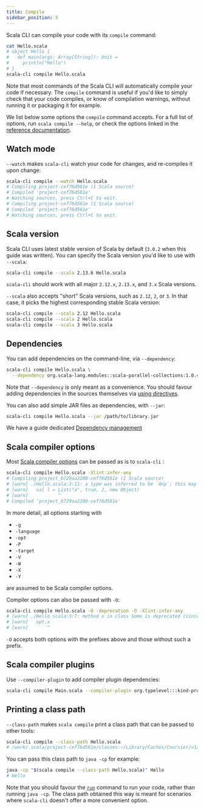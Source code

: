```yaml
---
title: Compile
sidebar_position: 5
---
```


Scala CLI can compile your code with its `compile` command:
```bash
cat Hello.scala
# object Hello {
#   def main(args: Array[String]): Unit =
#     println("Hello")
# }
scala-cli compile Hello.scala
```

Note that most commands of the Scala CLI will automatically compile your code if necessary.
The `compile` command is useful if you'd like to simply check that your code compiles,
or know of compilation warnings, without running it or packaging it for example.

We list below some options the `compile` command accepts. For a full list of options,
run `scala compile --help`, or check the options linked in the
[reference documentation](../reference/commands.md#compile).

## Watch mode

`--watch` makes `scala-cli` watch your code for changes, and re-compiles it upon change:
```bash
scala-cli compile --watch Hello.scala
# Compiling project-cef76d561e (1 Scala source)
# Compiled 'project-cef76d561e'
# Watching sources, press Ctrl+C to exit.
# Compiling project-cef76d561e (1 Scala source)
# Compiled 'project-cef76d561e'
# Watching sources, press Ctrl+C to exit.
```

## Scala version

Scala CLI uses latest stable version of Scala by default (`3.0.2` when this guide was written). You can specify the Scala version you'd like to use with `--scala`:

```bash ignore
scala-cli compile --scala 2.13.6 Hello.scala
```

`scala-cli` should work with all major `2.12.x`, `2.13.x`, and `3.x` Scala versions.

`--scala` also accepts "short" Scala versions, such as `2.12`, `2`, or `3`. In that
case, it picks the highest corresponding stable Scala version:
```bash ignore
scala-cli compile --scala 2.12 Hello.scala
scala-cli compile --scala 2 Hello.scala
scala-cli compile --scala 3 Hello.scala
```

## Dependencies

You can add dependencies on the command-line, via `--dependency`:
```bash
scala-cli compile Hello.scala \
  --dependency org.scala-lang.modules::scala-parallel-collections:1.0.4
```

Note that `--dependency` is only meant as a convenience. You should favour
adding dependencies in the sources themselves via [using directives](../guides/configuration.md#special-imports).

You can also add simple JAR files as dependencies, with `--jar`:
```bash
scala-cli compile Hello.scala --jar /path/to/library.jar
```

We have a guide dedicated [Dependency management](../guides/dependencies.md)

## Scala compiler options

Most [Scala compiler options](https://docs.scala-lang.org/overviews/compiler-options) can be passed as
is to `scala-cli` :
```bash
scala-cli compile Hello.scala -Xlint:infer-any
# Compiling project_b729aa2200-cef76d561e (1 Scala source)
# [warn] ./Hello.scala:2:11: a type was inferred to be `Any`; this may indicate a programming error.
# [warn]   val l = List("a", true, 2, new Object)
# [warn]           ^
# Compiled 'project_b729aa2200-cef76d561e'
```

In more detail, all options starting with
- `-g`
- `-language`
- `-opt`
- `-P`
- `-target`
- `-V`
- `-W`
- `-X`
- `-Y`

are assumed to be Scala compiler options.

Compiler options can also be passed with `-O`:
```bash
scala-cli compile Hello.scala -O -deprecation -O -Xlint:infer-any
# [warn] ./Hello.scala:3:7: method x in class Some is deprecated (since 2.12.0): Use .value instead.
# [warn]   opt.x
# [warn]       ^
```

`-O` accepts both options with the prefixes above and those without such a prefix.

## Scala compiler plugins
Use `--compiler-plugin` to add compiler plugin dependencies:

```bash
scala-cli compile Main.scala --compiler-plugin org.typelevel:::kind-projector:0.13.2 --scala 2.12.14
```


## Printing a class path

`--class-path` makes `scala compile` print a class path that can be passed to other tools:
```bash
scala-cli compile --class-path Hello.scala
# /work/.scala/project-cef76d561e/classes:~/Library/Caches/Coursier/v1/https/repo1.maven.org/maven2/org/scala-lang/scala-library/2.12.14/scala-library-2.12.14.jar:~/Library/Caches/ScalaCli/local-repo/0.1.0/org.virtuslab.scala-cli/runner_2.12/0.0.1-SNAPSHOT/jars/runner_2.12.jar:~/Library/Caches/ScalaCli/local-repo/0.1.0/org.virtuslab.scala-cli/stubs/0.0.1-SNAPSHOT/jars/stubs.jar
```

You can pass this class path to `java -cp` for example:
```bash
java -cp "$(scala compile --class-path Hello.scala)" Hello
# Hello
```

Note that you should favour the [`run`](./run.md) command to run your code, rather than running `java -cp`.
The class path obtained this way is meant for scenarios where `scala-cli` doesn't offer a more
convenient option.
